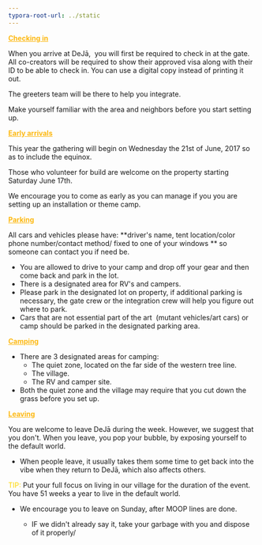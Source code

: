 ```yaml
---
typora-root-url: ../static
---
```


<span style="color:#fdb913;"><u>**Checking in**</u></span>

When you arrive at DeJā,  you will first be required to check in at the gate.  All co-creators will be required to show their approved visa along with their ID to be able to check in. You can use a digital copy instead of printing it out. 

​The greeters team will be there to help you integrate.

​Make yourself familiar with the area and neighbors before you start setting up.



<span style="color:#fdb913;"><u>**Early arrivals**</u></span>

This year the gathering will begin on Wednesday the 21st of June, 2017 so as to include the equinox.

Those who volunteer for build are welcome on the property starting Saturday June 17th.

We encourage you to come as early as you can manage if you you are setting up an installation or theme camp.



<span style="color:#fdb913;"><u>**Parking**</u></span>

All cars and vehicles please have: **driver's name,  tent location/color phone number/contact method/ fixed to one of your windows ** so someone can contact you if need be.

- You are allowed to drive to your camp and drop off your gear and then come back and park in the lot. 
- There is a designated area for RV's and campers.
- Please park in the designated lot on property, if additional parking is necessary, the gate crew or the integration crew will help you figure out where to park.
- Cars that are not essential part of the art  (mutant vehicles/art cars) or camp should be parked in the designated parking area.



<span style="color:#fdb913;"><u>**Camping**</u></span>

- There are 3 designated areas for camping:
  - The quiet zone, located on the far side of the western tree line.
  - The village.
  - The RV and camper site. 
- Both the quiet zone and the village may require that you cut down the grass before you set up.



<span style="color:#fdb913;"><u>**Leaving**</u></span>

​You are welcome to leave DeJā during the week. However, we suggest that you don't.  When you leave, you pop your bubble, by exposing yourself to the default world.

- When people leave, it usually takes them some time to get back into the vibe when they return to DeJā, which also affects others.

<span style="color:gold;">TIP:</span> Put your full focus on living in our village for the duration of the event. You have 51 weeks a year to live in the default world.

- We encourage you to leave on Sunday, after MOOP lines are done. 

  -  IF we didn't already say it, take your garbage with you and dispose of it properly/ 

    ​


